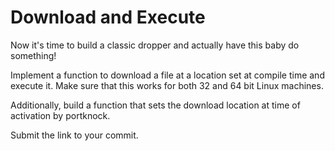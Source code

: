 # Download and Execute
Now it's time to build a classic dropper and actually have this baby do something!

Implement a function to download a file at a location set at compile time and execute it. Make sure that this works for both 32 and 64 bit Linux machines. 

Additionally, build a function that sets the download location at time of activation by portknock.

Submit the link to your commit. 